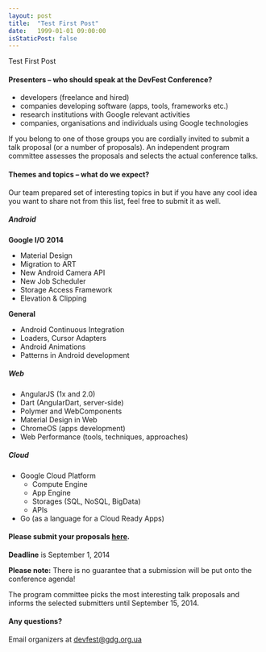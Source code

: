 ```yaml
---
layout: post
title:  "Test First Post"
date:   1999-01-01 09:00:00
isStaticPost: false
---
```

Test First Post
#### Presenters – who should speak at the DevFest Conference?

* developers (freelance and hired)
* companies developing software (apps, tools, frameworks etc.)
* research institutions with Google relevant activities
* companies, organisations and individuals using Google technologies

If you belong to one of those groups you are cordially invited to submit a talk proposal (or a number of proposals). An independent program committee assesses the proposals and selects the actual conference talks.<br/>

#### Themes and topics – what do we expect?
Our team prepared set of interesting topics in but if you have any cool idea you want to share not from this list, feel free to submit it as well.

##### Android

__Google I/O 2014__

* Material Design
* Migration to ART
* New Android Camera API
* New Job Scheduler
* Storage Access Framework
* Elevation & Clipping

__General__

* Android Continuous Integration
* Loaders, Cursor Adapters
* Android Animations
* Patterns in Android development

##### Web

* AngularJS (1x and 2.0)
* Dart (AngularDart, server-side)
* Polymer and WebComponents
* Material Design in Web
* ChromeOS (apps development)
* Web Performance (tools, techniques, approaches)


##### Cloud

* Google Cloud Platform
  * Compute Engine
  * App Engine
  * Storages (SQL, NoSQL, BigData)
  * APIs
* Go (as a language for a Cloud Ready Apps)


#### Please submit your proposals [here](http://bit.ly/dfua-c4p).
__Deadline__ is September 1, 2014

__Please note:__ There is no guarantee that a submission will be put onto the conference agenda!<br/>

The program committee picks the most interesting talk proposals and informs the selected submitters until September 15, 2014.<br/>

#### Any questions? 
Email organizers at [devfest@gdg.org.ua](mailto:devfest@gdg.org.ua)
